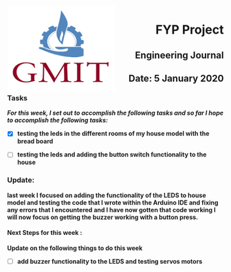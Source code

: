 <img align="left" width="250" height="200" src="/gmit.png">

<h1 align="right"><b>FYP Project</h1>
<h2 align="right">Engineering Journal</h2>
<h2 align="right">Date: 5 January 2020</h2>


### Tasks
 *For this week, I set out to accomplish the following tasks and so far I hope to accomplish the following tasks:*
 
- [x] testing the leds in the different rooms of my house model with the bread board
- [ ] testing the leds and adding the button switch functionality to the house
 

<p></p>
<p></p>

### Update:
<p> last week I focused on adding the functionality of the LEDS to house model and testing the code that I wrote within the Arduino IDE and fixing any errors that I encountered and I have now gotten that code working I will now focus on getting the buzzer working with a button press.
 </p>

#### Next Steps for this week :

<p>Update on the following things to do this week</p>

- [ ] add buzzer functionality to the LEDS and testing servos motors
